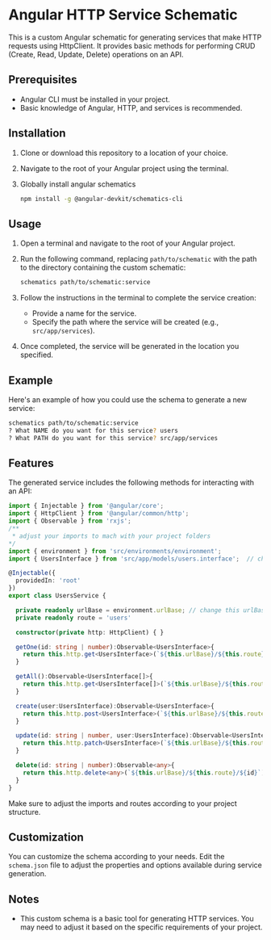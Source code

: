 # Angular HTTP Service Schematic

This is a custom Angular schematic for generating services that make HTTP requests using HttpClient. It provides basic methods for performing CRUD (Create, Read, Update, Delete) operations on an API.

## Prerequisites

- Angular CLI must be installed in your project.
- Basic knowledge of Angular, HTTP, and services is recommended.

## Installation

1. Clone or download this repository to a location of your choice.
2. Navigate to the root of your Angular project using the terminal.
3. Globally install angular schematics

    ```bash
    npm install -g @angular-devkit/schematics-cli
    ```

## Usage

1. Open a terminal and navigate to the root of your Angular project.

2. Run the following command, replacing `path/to/schematic` with the path to the directory containing the custom schematic:

   ```bash
   schematics path/to/schematic:service
   ```

3. Follow the instructions in the terminal to complete the service creation:

   - Provide a name for the service.
   - Specify the path where the service will be created (e.g., `src/app/services`).

4. Once completed, the service will be generated in the location you specified.

## Example

Here's an example of how you could use the schema to generate a new service:

```bash
schematics path/to/schematic:service
? What NAME do you want for this service? users
? What PATH do you want for this service? src/app/services
```

## Features

The generated service includes the following methods for interacting with an API:

```typescript
import { Injectable } from '@angular/core';
import { HttpClient } from '@angular/common/http';
import { Observable } from 'rxjs';
/**
 * adjust your imports to mach with your project folders
*/
import { environment } from 'src/environments/environment';
import { UsersInterface } from 'src/app/models/users.interface';  // change this extends interface to you interface

@Injectable({
  providedIn: 'root'
})
export class UsersService {

  private readonly urlBase = environment.urlBase; // change this urlBase to you url api
  private readonly route = 'users'

  constructor(private http: HttpClient) { }

  getOne(id: string | number):Observable<UsersInterface>{
    return this.http.get<UsersInterface>(`${this.urlBase}/${this.route}/${id}`);
  }

  getAll():Observable<UsersInterface[]>{
    return this.http.get<UsersInterface[]>(`${this.urlBase}/${this.route}`);
  }

  create(user:UsersInterface):Observable<UsersInterface>{
    return this.http.post<UsersInterface>(`${this.urlBase}/${this.route}`,user);
  }

  update(id: string | number, user:UsersInterface):Observable<UsersInterface>{
    return this.http.patch<UsersInterface>(`${this.urlBase}/${this.route}/${id}`,user);
  }

  delete(id: string | number):Observable<any>{
    return this.http.delete<any>(`${this.urlBase}/${this.route}/${id}`);
  }
}
```

Make sure to adjust the imports and routes according to your project structure.

## Customization

You can customize the schema according to your needs. Edit the `schema.json` file to adjust the properties and options available during service generation.

## Notes

- This custom schema is a basic tool for generating HTTP services. You may need to adjust it based on the specific requirements of your project.